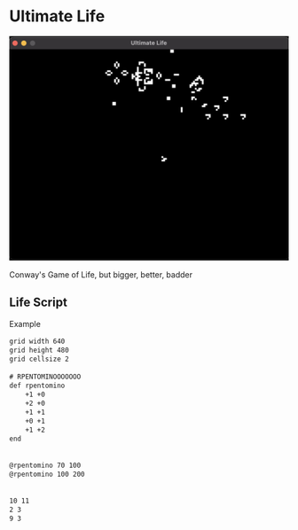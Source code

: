 Ultimate Life
=================================================================================

![Main Image](main.png)


Conway's Game of Life, but bigger, better, badder


Life Script
---------------------------------------------------------------------------------

Example

    grid width 640
    grid height 480
    grid cellsize 2

    # RPENTOMINOOOOOOO
    def rpentomino
        +1 +0
        +2 +0
        +1 +1
        +0 +1
        +1 +2
    end


    @rpentomino 70 100
    @rpentomino 100 200


    10 11
    2 3
    9 3
